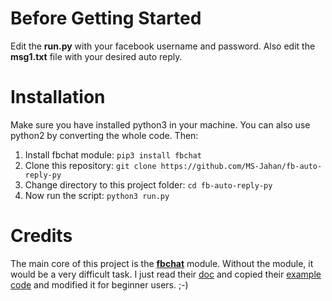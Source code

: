 # Before Getting Started
Edit the <b>run.py</b> with your facebook username and password. Also edit the <b>msg1.txt</b> file with your desired auto reply.

# Installation
Make sure you have installed python3 in your machine. You can also use python2 by converting the whole code.
Then:
<ol>
<li>Install fbchat module: <code>pip3 install fbchat</code></li>
<li>Clone this repository: <code>git clone https://github.com/MS-Jahan/fb-auto-reply-py</code></li>
<li>Change directory to this project folder: <code>cd fb-auto-reply-py</code></li>
<li>Now run the script: <code>python3 run.py</code></li>
</ol>

# Credits
The main core of this project is the <b><a href = 'https://github.com/carpedm20/fbchat'>fbchat</a></b> module. Without the module, it would be a very difficult task.
I just read their <a href = 'https://fbchat.readthedocs.io/en/master/'>doc</a> and copied their <a href = 'https://github.com/carpedm20/fbchat/tree/master/examples'>example code</a> and modified it for beginner users. ;-)

